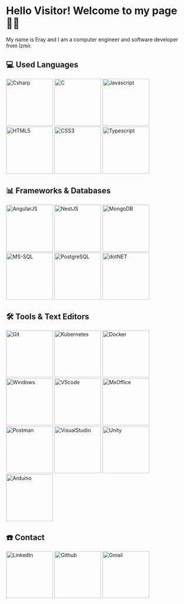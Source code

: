 # Hello Visitor! Welcome to my page 🙋‍♂️
My name is Eray and I am a computer engineer and software developer from İzmir.
## 💻 Used Languages

<div>
<img src="https://cdn.jsdelivr.net/gh/devicons/devicon/icons/csharp/csharp-plain.svg" alt="Csharp" width="128"/>
<img src="https://cdn.jsdelivr.net/gh/devicons/devicon/icons/c/c-original.svg" alt="C" width="128"/>
<img src="https://cdn.jsdelivr.net/gh/devicons/devicon/icons/javascript/javascript-plain.svg" alt="Javascript" width="128"/>
<img src="https://cdn.jsdelivr.net/gh/devicons/devicon/icons/html5/html5-plain-wordmark.svg" alt="HTML5" width="128"/>
<img src="https://cdn.jsdelivr.net/gh/devicons/devicon/icons/css3/css3-plain-wordmark.svg" alt="CSS3" width="128"/>
<img src="https://www.svgrepo.com/show/303600/typescript-logo.svg" alt="Typescript" width="128"/>
</div>

##  📊 Frameworks & Databases

<div>
<img src="https://brandeps.com/logo-download/A/Angular-JS-logo-vector-01.svg" alt="AngularJS" width="128"/>
<img src="https://www.vectorlogo.zone/logos/nestjs/nestjs-ar21.svg" alt="NestJS" width="128"/>
<img src="https://www.svgrepo.com/show/303232/mongodb-logo.svg" alt="MongoDB" width="128"/>
<img src="https://cdn.jsdelivr.net/gh/devicons/devicon/icons/microsoftsqlserver/microsoftsqlserver-plain-wordmark.svg" alt="MS-SQL" width="128"/>
<img src="https://www.svgrepo.com/show/303301/postgresql-logo.svg" alt="PostgreSQL" width="128"/>
<img src="https://www.svgrepo.com/show/330320/dotnet.svg" alt="dotNET" width="128"/>
</div>

##  🛠️ Tools &  Text Editors

<div>
<img src="https://cdn.jsdelivr.net/gh/devicons/devicon/icons/git/git-original-wordmark.svg" alt="Git" width="128"/>
<img src="https://cdn.svgporn.com/logos/kubernetes.svg" alt="Kubernetes" width="128"/>
<img src="https://cdn.jsdelivr.net/gh/devicons/devicon/icons/docker/docker-original-wordmark.svg" alt="Docker" width="128"/>
<img src="https://cdn.jsdelivr.net/gh/devicons/devicon/icons/windows8/windows8-original.svg" alt="Windows" width="128"/>
<img src="https://upload.wikimedia.org/wikipedia/commons/thumb/9/9a/Visual_Studio_Code_1.35_icon.svg/512px-Visual_Studio_Code_1.35_icon.svg.png" alt="VScode" width="128"/>
<img src="https://www.svgrepo.com/show/303269/microsoft-office-2013-logo.svg" alt="MsOffice" width="128"/>
<img src="https://www.svgrepo.com/show/354201/postman.svg" alt="Postman" width="128"/>
<img src="https://cdn.jsdelivr.net/gh/devicons/devicon/icons/visualstudio/visualstudio-plain-wordmark.svg" alt="VisualStudio" width="128"/>
<img src="https://cdn.jsdelivr.net/gh/devicons/devicon/icons/unity/unity-original-wordmark.svg" alt="Unity" width="128"/>
<img src="https://cdn.svgporn.com/logos/arduino.svg" alt="Arduino" width="128"/>
</div> 

##  ☎️ Contact

<div>
<a href="https://www.linkedin.com/in/eray-berbero%C4%9Flu"><img src="https://cdn.svgporn.com/logos/linkedin-icon.svg" alt="LinkedIn" width="128"/></a>
<a href="https://github.com/candem15"><img src="https://cdn.jsdelivr.net/gh/devicons/devicon/icons/github/github-original-wordmark.svg" alt="Github" width="128"/></a>
<a href="mailto:eraybrbr@gmail.com"><img src="https://storage.googleapis.com/gweb-uniblog-publish-prod/images/Gmail.max-1100x1100.png" alt="Gmail" width="128"/></a>
